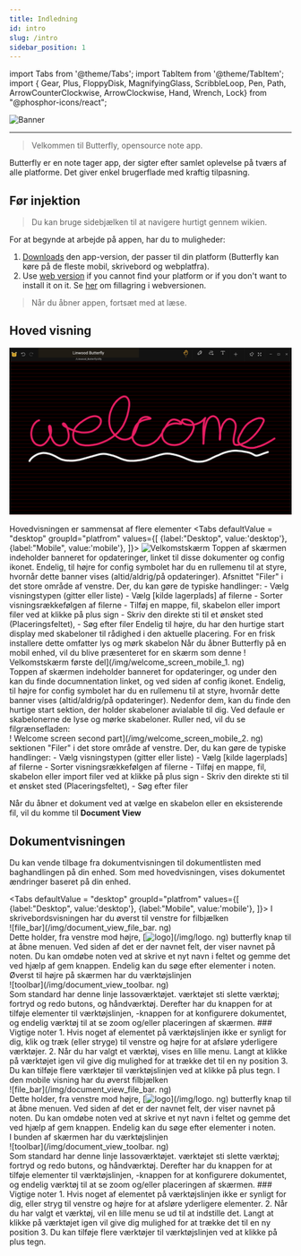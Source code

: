 ```yaml
---
title: Indledning
id: intro
slug: /intro
sidebar_position: 1
---
```


import Tabs from '@theme/Tabs';
import TabItem from '@theme/TabItem';
import { Gear, Plus, FloppyDisk, MagnifyingGlass, ScribbleLoop, Pen, Path, ArrowCounterClockwise, ArrowClockwise, Hand, Wrench, Lock} from "@phosphor-icons/react";

![Banner](/img/banner.png)

---

> Velkommen til Butterfly, opensource note app.

Butterfly er en note tager app, der sigter efter samlet oplevelse på tværs af alle platforme. Det giver enkel brugerflade med kraftig tilpasning.

## Før injektion

> Du kan bruge sidebjælken til at navigere hurtigt gennem wikien.

For at begynde at arbejde på appen, har du to muligheder:

1. [Downloads](/downloads) den app-version, der passer til din platform (Butterfly kan køre på de fleste mobil, skrivebord og webplatfra).
2. Use [web version](https://web.butterfly.linwood.dev) if you cannot find your platform or if you don't want to install it on it. Se [her](storage#web) om fillagring i webversionen.

> Når du åbner appen, fortsæt med at læse.

## Hoved visning

![Hoved visning](main.png)

Hovedvisningen er sammensat af flere elementer
<Tabs
    defaultValue = "desktop"
    groupId="platfrom"
        values={[
        {label:"Desktop", value:'desktop'},
 {label:"Mobile", value:'mobile'},
 ]}>
    <TabItem value="desktop">
        ![Velkomstskærm](/img/welcome_screen_desktop.png)
        Toppen af skærmen indeholder banneret for opdateringer, linket til disse dokumenter og <Gear/> config ikonet. Endelig, til højre for <Gear/> config symbolet har du en rullemenu til at styre, hvornår dette banner vises (altid/aldrig/på opdateringer).
        Afsnittet "Filer" i det store område af venstre. Der, du kan gøre de typiske handlinger:
            - Vælg visningstypen (gitter eller liste)
            - Vælg [kilde lagerplads] af filerne
            - Sorter visningsrækkefølgen af filerne
            - Tilføj en mappe, fil, skabelon eller import filer ved at klikke på <Plus/> plus sign
            - Skriv den direkte sti til et ønsket sted (Placeringsfeltet),
            - Søg efter filer
        Endelig til højre, du har den hurtige start display med skabeloner til rådighed i den aktuelle placering. For en frisk installere dette omfatter lys og mørk skabelon
    </TabItem>
    <TabItem value="mobile">
        Når du åbner Butterfly på en mobil enhed, vil du blive præsenteret for en skærm som denne
        ! Velkomstskærm første del](/img/welcome_screen_mobile_1. ng)   
        Toppen af skærmen indeholder banneret for opdateringer, og under den kan du finde documnentation linket, og ved siden af <Gear/> config ikonet. Endelig, til højre for <Gear/> config symbolet har du en rullemenu til at styre, hvornår dette banner vises (altid/aldrig/på opdateringer).
        Nedenfor dem, kan du finde den hurtige start sektion, der holder skabeloner avialable til dig. Ved defaule er skabelonerne de lyse og mørke skabeloner. 
        Ruller ned, vil du se filgrænsefladen:
        \
        ! Welcome screen second part](/img/welcome_screen_mobile_2. ng)  
        sektionen "Filer" i det store område af venstre. Der, du kan gøre de typiske handlinger:
        - Vælg visningstypen (gitter eller liste)
        - Vælg [kilde lagerplads] af filerne
        - Sorter visningsrækkefølgen af filerne
        - Tilføj en mappe, fil, skabelon eller import filer ved at klikke på <Plus/> plus sign
        - Skriv den direkte sti til et ønsket sted (Placeringsfeltet),
        - Søg efter filer
    </TabItem>
</Tabs>

Når du åbner et dokument ved at vælge en skabelon eller en eksisterende fil, vil du komme til **Document View**

## Dokumentvisningen

Du kan vende tilbage fra dokumentvisningen til dokumentlisten med baghandlingen på din enhed. Som med hovedvisningen, vises dokumentet ændringer baseret på din enhed.

<Tabs
    defaultValue = "desktop"
    groupId="platfrom"
        values={[
        {label:"Desktop", value:'desktop'},
 {label:"Mobile", value:'mobile'},
 ]}>
    <TabItem value="desktop">
        I skrivebordsvisningen har du øverst til venstre for filbjælken\
        ![file_bar](/img/document_view_file_bar. ng)\
        Dette holder, fra venstre mod højre, 
        [<img alt="logo" src="/img/logo.png" width="16"/>](/img/logo. ng)
        butterfly knap til at åbne menuen. Ved siden af det er der navnet felt, der viser navnet på noten. Du kan omdøbe noten ved at skrive et nyt navn i feltet og gemme det ved hjælp af <FloppyDisk/> gem knappen. Endelig kan du <MagnifyingGlass/> søge efter elementer i noten.
        \
        Øverst til højre på skærmen har du værktøjslinjen\
        ![toolbar](/img/document_view_toolbar. ng)\
        Som standard har denne linje <ScribbleLoop/> lassoværktøjet. værktøjet <Pen/> <Path/> sti slette værktøj; <ArrowCounterClockwise/> fortryd og <ArrowClockwise/> redo butons, og <Hand/> håndværktøj. Derefter har du knappen <Plus/> for at tilføje elementer til værktøjslinjen, <Wrench/> -knappen for at konfigurere dokumentet, og endelig <Lock/> værktøj til at se zoom og/eller placeringen af skærmen. 
        ### Vigtige noter
        1. Hvis noget af elementet på værktøjslinjen ikke er synligt for dig, klik og træk (eller stryge) til venstre og højre for at afsløre yderligere værktøjer. 
        2. Når du har valgt et værktøj, vises en lille menu. Langt at klikke på værktøjet igen vil give dig mulighed for at trække det til en ny position
        3. Du kan tilføje flere værktøjer til værktøjslinjen ved at klikke på <Plus/> plus tegn. 
    </TabItem>
    <TabItem value="mobile">
        I den mobile visning har du øverst filbjælken\
        ![file_bar](/img/document_view_file_bar. ng)\
        Dette holder, fra venstre mod højre, 
        [<img alt="logo" src="/img/logo.png" width="16"/>](/img/logo. ng)
        butterfly knap til at åbne menuen. Ved siden af det er der navnet felt, der viser navnet på noten. Du kan omdøbe noten ved at skrive et nyt navn i feltet og gemme det ved hjælp af <FloppyDisk/> gem knappen. Endelig kan du <MagnifyingGlass/> søge efter elementer i noten.
        \
        I bunden af skærmen har du værktøjslinjen\
        ![toolbar](/img/document_view_toolbar. ng)\
        Som standard har denne linje <ScribbleLoop/> lassoværktøjet. værktøjet <Pen/> <Path/> sti slette værktøj; <ArrowCounterClockwise/> fortryd og <ArrowClockwise/> redo butons, og <Hand/> håndværktøj. Derefter har du knappen <Plus/> for at tilføje elementer til værktøjslinjen, <Wrench/> -knappen for at konfigurere dokumentet, og endelig <Lock/> værktøj til at se zoom og/eller placeringen af skærmen. 
        ### Vigtige noter
        1. Hvis noget af elementet på værktøjslinjen ikke er synligt for dig, eller stryg til venstre og højre for at afsløre yderligere elementer. 
        2. Når du har valgt et værktøj, vil en lille menu se ud til at indstille det. Langt at klikke på værktøjet igen vil give dig mulighed for at trække det til en ny position
        3. Du kan tilføje flere værktøjer til værktøjslinjen ved at klikke på <Plus/> plus tegn. 
    </TabItem>
</Tabs>
